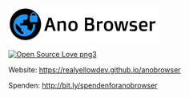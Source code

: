 ![Ano Browser](logo_black.png)

[![Open Source Love png3](https://badges.frapsoft.com/os/v3/open-source.png?v=103)](https://github.com/ellerbrock/open-source-badges/)

Website: https://realyellowdev.github.io/anobrowser

Spenden: http://bit.ly/spendenforanobrowser




